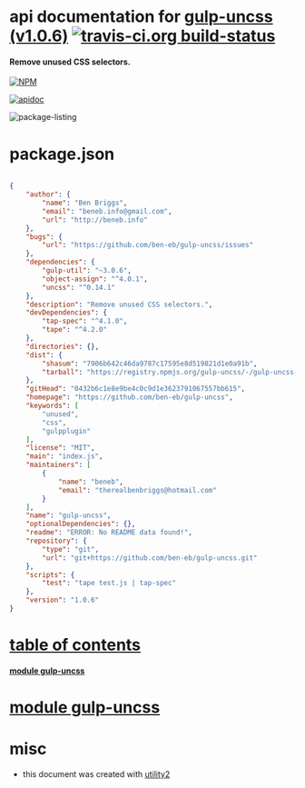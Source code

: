 # api documentation for  [gulp-uncss (v1.0.6)](https://github.com/ben-eb/gulp-uncss)  [![travis-ci.org build-status](https://api.travis-ci.org/npmdoc/node-npmdoc-gulp-uncss.svg)](https://travis-ci.org/npmdoc/node-npmdoc-gulp-uncss)
#### Remove unused CSS selectors.

[![NPM](https://nodei.co/npm/gulp-uncss.png?downloads=true)](https://www.npmjs.com/package/gulp-uncss)

[![apidoc](https://npmdoc.github.io/node-npmdoc-gulp-uncss/build/screen-capture.buildNpmdoc.browser._2Fhome_2Ftravis_2Fbuild_2Fnpmdoc_2Fnode-npmdoc-gulp_uncss_2Ftmp_2Fbuild_2Fapidoc.html.png)](https://npmdoc.github.io/node-npmdoc-gulp-uncss/build..beta..travis-ci.org/apidoc.html)

![package-listing](https://npmdoc.github.io/node-npmdoc-gulp-uncss/build/screen-capture.npmPackageListing.svg)



# package.json

```json

{
    "author": {
        "name": "Ben Briggs",
        "email": "beneb.info@gmail.com",
        "url": "http://beneb.info"
    },
    "bugs": {
        "url": "https://github.com/ben-eb/gulp-uncss/issues"
    },
    "dependencies": {
        "gulp-util": "~3.0.6",
        "object-assign": "^4.0.1",
        "uncss": "^0.14.1"
    },
    "description": "Remove unused CSS selectors.",
    "devDependencies": {
        "tap-spec": "^4.1.0",
        "tape": "^4.2.0"
    },
    "directories": {},
    "dist": {
        "shasum": "7906b642c46da9787c17595e8d519821d1e0a91b",
        "tarball": "https://registry.npmjs.org/gulp-uncss/-/gulp-uncss-1.0.6.tgz"
    },
    "gitHead": "0432b6c1e8e9be4c0c9d1e3623791067557bb615",
    "homepage": "https://github.com/ben-eb/gulp-uncss",
    "keywords": [
        "unused",
        "css",
        "gulpplugin"
    ],
    "license": "MIT",
    "main": "index.js",
    "maintainers": [
        {
            "name": "beneb",
            "email": "therealbenbriggs@hotmail.com"
        }
    ],
    "name": "gulp-uncss",
    "optionalDependencies": {},
    "readme": "ERROR: No README data found!",
    "repository": {
        "type": "git",
        "url": "git+https://github.com/ben-eb/gulp-uncss.git"
    },
    "scripts": {
        "test": "tape test.js | tap-spec"
    },
    "version": "1.0.6"
}
```



# <a name="apidoc.tableOfContents"></a>[table of contents](#apidoc.tableOfContents)

#### [module gulp-uncss](#apidoc.module.gulp-uncss)



# <a name="apidoc.module.gulp-uncss"></a>[module gulp-uncss](#apidoc.module.gulp-uncss)



# misc
- this document was created with [utility2](https://github.com/kaizhu256/node-utility2)
